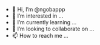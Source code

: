 - 👋 Hi, I’m @ngobappp
- 👀 I’m interested in ...
- 🌱 I’m currently learning ...
- 💞️ I’m looking to collaborate on ...
- 📫 How to reach me ...

<!---
ngobappp/ngobappp is a ✨ special ✨ repository because its `README.md` (this file) appears on your GitHub profile.
You can click the Preview link to take a look at your changes.
--->
